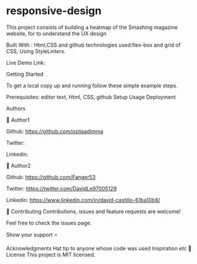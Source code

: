 # responsive-design
This project consists of building a heatmap of the Smashing magazine website, for to understand the UX design




Built With : Html,CSS and github technologies used:flex-box and grid of CSS, Using StyleLinters.

Live Demo Link:


Getting Started

To get a local copy up and running follow these simple example steps.

Prerequisites: editor text, Html, CSS, github Setup Usage Deployment

Authors

👤 Author1

Github: https://github.com/ositaadimma

Twitter:

Linkedin:

👤 Author2

Github: https://github.com/Fanger53

Twitter: https://twitter.com/DavidLe97005129

Linkedin: https://www.linkedin.com/in/david-castillo-61ba10b8/

🤝 Contributing Contributions, issues and feature requests are welcome!

Feel free to check the issues page.

Show your support ⭐️

Acknowledgments Hat tip to anyone whose code was used Inspiration etc 📝 License This project is MIT licensed.
